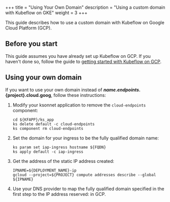 +++
title = "Using Your Own Domain"
description = "Using a custom domain with Kubeflow on GKE"
weight = 3
+++

This guide describes how to use a custom domain with Kubeflow on Google Cloud 
Platform (GCP).

## Before you start

This guide assumes you have already set up Kubeflow on GCP. If you haven't done
so, follow the guide to 
[getting started with Kubeflow on GCP](/docs/gke/deploy/).

## Using your own domain

If you want to use your own domain instead of **${name}.endpoints.${project}.cloud.goog**, follow these instructions:

1. Modify your ksonnet application to remove the `cloud-endpoints` component:

    ```
    cd ${KFAPP}/ks_app
    ks delete default -c cloud-endpoints
    ks component rm cloud-endpoints
    ```

1. Set the domain for your ingress to be the fully qualified domain name:

    ```
    ks param set iap-ingress hostname ${FQDN}
    ks apply default -c iap-ingress
    ```

1. Get the address of the static IP address created:

    ```
    IPNAME=${DEPLOYMENT_NAME}-ip
    gcloud --project=${PROJECT} compute addresses describe --global ${IPNAME}
    ```

1. Use your DNS provider to map the fully qualified domain specified in the first step to the IP address reserved:
   in GCP.
